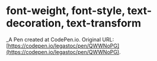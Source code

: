 # font-weight, font-style, text-decoration, text-transform
 _A Pen created at CodePen.io. Original URL: [https://codepen.io/legastoc/pen/QWWNoPG](https://codepen.io/legastoc/pen/QWWNoPG).

 
